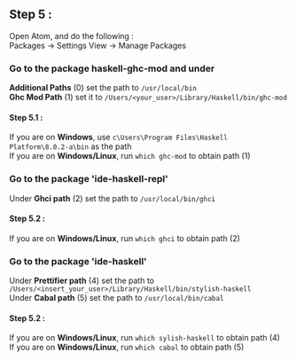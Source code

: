 ## Step 5 :
Open Atom, and do the following : <br />
Packages -> Settings View -> Manage Packages

### Go to the package haskell-ghc-mod and under
**Additional Paths** (0) set the path to `/usr/local/bin` <br />
**Ghc Mod Path** (1) set it to `/Users/<your_user>/Library/Haskell/bin/ghc-mod` <br />
#### Step 5.1 :
If you are on **Windows**, use `c\Users\Program Files\Haskell Platform\8.0.2-a\bin` as the path <br />
If you are on **Windows/Linux**, run `which ghc-mod` to obtain path (1)

### Go to the package 'ide-haskell-repl' <br />
Under **Ghci path** (2) set the path to  `/usr/local/bin/ghci` <br />
#### Step 5.2 :
If you are on **Windows/Linux**, run `which ghci` to obtain path (2)

### Go to the package 'ide-haskell' <br />
Under **Prettifier path** (4) set the path to  `/Users/<insert_your_user>/Library/Haskell/bin/stylish-haskell` <br />
Under **Cabal path** (5) set the path to `/usr/local/bin/cabal` <br />
#### Step 5.2 :
If you are on **Windows/Linux**, run `which sylish-haskell` to obtain path (4) <br />
If you are on **Windows/Linux**, run `which cabal` to obtain path (5)
